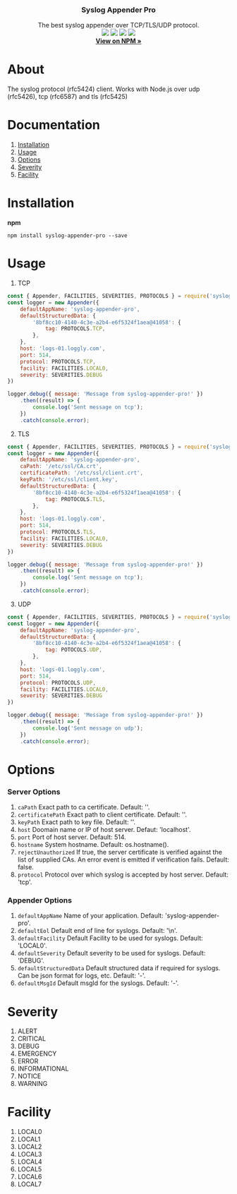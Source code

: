 <p align="center">
  <h3 align="center">Syslog Appender Pro</h3>

  <p align="center">
    The best syslog appender over TCP/TLS/UDP protocol.
    <br>
    <a href="https://www.npmjs.com/package/syslog-appender-pro"><img src="https://img.shields.io/npm/v/syslog-appender-pro.svg" /></a>
    <a href="https://www.npmjs.com/package/syslog-appender-pro"><img src="https://img.shields.io/npm/dt/syslog-appender-pro.svg" /></a>
    <a href="https://www.npmjs.com/package/syslog-appender-pro"><img src="https://img.shields.io/npm/l/syslog-appender-pro.svg" /></a>
    <a href="https://www.jsdelivr.com/package/npm/syslog-appender-pro"><img src="https://data.jsdelivr.com/v1/package/npm/syslog-appender-pro/badge?style=rounded" /></a>
    <br>
    <a href="https://www.npmjs.com/package/syslog-appender-pro"><strong>View on NPM »</strong></a>
  </p>
</p>


# About
The syslog protocol (rfc5424) client. Works with Node.js over udp (rfc5426), tcp (rfc6587) and tls (rfc5425)

# Documentation
1. [Installation](#installation)
2. [Usage](#usage)
3. [Options](#options)
4. [Severity](#severity)
5. [Facility](#facility)

# Installation
**npm**
```
npm install syslog-appender-pro --save
```

# Usage
1. TCP
```javascript
const { Appender, FACILITIES, SEVERITIES, PROTOCOLS } = require('syslog-appender-pro');
const logger = new Appender({
    defaultAppName: 'syslog-appender-pro',
    defaultStructuredData: {
        '8bf8cc10-4140-4c3e-a2b4-e6f5324f1aea@41058': {
            tag: PROTOCOLS.TCP,
        },
    },
    host: 'logs-01.loggly.com',
    port: 514,
    protocol: PROTOCOLS.TCP,
    facility: FACILITIES.LOCAL0,
    severity: SEVERITIES.DEBUG
})

logger.debug({ message: 'Message from syslog-appender-pro!' })
    .then((result) => {
        console.log('Sent message on tcp');
    })
    .catch(console.error);
```
2. TLS
```javascript
const { Appender, FACILITIES, SEVERITIES, PROTOCOLS } = require('syslog-appender-pro');
const logger = new Appender({
    defaultAppName: 'syslog-appender-pro',
    caPath: '/etc/ssl/CA.crt',
    certificatePath: '/etc/ssl/client.crt',
    keyPath: '/etc/ssl/client.key',
    defaultStructuredData: {
        '8bf8cc10-4140-4c3e-a2b4-e6f5324f1aea@41058': {
            tag: PROTOCOLS.TLS,
        },
    },
    host: 'logs-01.loggly.com',
    port: 514,
    protocol: PROTOCOLS.TLS,
    facility: FACILITIES.LOCAL0,
    severity: SEVERITIES.DEBUG
})

logger.debug({ message: 'Message from syslog-appender-pro!' })
    .then((result) => {
        console.log('Sent message on tcp');
    })
    .catch(console.error);
```
3. UDP
```javascript
const { Appender, FACILITIES, SEVERITIES, PROTOCOLS } = require('syslog-appender-pro');
const logger = new Appender({
    defaultAppName: 'syslog-appender-pro',
    defaultStructuredData: {
        '8bf8cc10-4140-4c3e-a2b4-e6f5324f1aea@41058': {
            tag: POTOCOLS.UDP,
        },
    },
    host: 'logs-01.loggly.com',
    port: 514,
    protocol: PROTOCOLS.UDP,
    facility: FACILITIES.LOCAL0,
    severity: SEVERITIES.DEBUG
})

logger.debug({ message: 'Message from syslog-appender-pro!' })
    .then((result) => {
        console.log('Sent message on udp');
    })
    .catch(console.error);
```

# Options
### Server Options
1. `caPath` Exact path to ca certificate. Default: ''.
2. `certificatePath` Exact path to client certificate. Default: ''.
3. `keyPath` Exact path to key file. Default: ''.
4. `host` Doomain name or IP of host server. Defaut: 'localhost'.
5. `port` Port of host server. Default: 514.
6. `hostname` System hostname. Default: os.hostname().
7. `rejectUnauthorized` If true, the server certificate is verified against the list of supplied CAs. An error event is emitted if verification fails. Default: false.
8. `protocol` Protocol over which syslog is accepted by host server. Default: 'tcp'.

### Appender Options
1. `defaultAppName` Name of your application. Default: 'syslog-appender-pro'.
2. `defaultEol` Default end of line for syslogs. Default: '\n'.
3. `defaultFacility` Default Facility to be used for syslogs. Default: 'LOCAL0'.
4. `defaultSeverity` Default severity to be used for syslogs. Default: 'DEBUG'.
5. `defaultStructuredData` Default structured data if required for syslogs. Can be json format for logs, etc. Default: '-'.
6. `defaultMsgId` Default msgId for the syslogs. Default: '-'.

# Severity
1. ALERT
2. CRITICAL
3. DEBUG
4. EMERGENCY
5. ERROR
6. INFORMATIONAL
7. NOTICE
8. WARNING

# Facility
1. LOCAL0
2. LOCAL1
3. LOCAL2
4. LOCAL3
5. LOCAL4
6. LOCAL5
7. LOCAL6
8. LOCAL7
